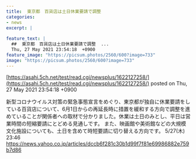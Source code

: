 ```yaml
---
title:  東京都　百貨店は土日休業要請で調整  
categories:
- news
excerpt: |
  
feature_text: |
  ##  東京都　百貨店は土日休業要請で調整  ...
  Thu, 27 May 2021 23:54:18  +0900
feature_image: "https://picsum.photos/2560/600?image=733"
image: "https://picsum.photos/2560/600?image=733"
---
```


[https://asahi.5ch.net/test/read.cgi/newsplus/1622127258/](https://asahi.5ch.net/test/read.cgi/newsplus/1622127258/)
posted on Thu, 27 May 2021 23:54:18  +0900

<!--more-->

新型コロナウイルス対策の緊急事態宣言をめぐり、東京都が独自に休業要請をしている百貨店について、6月1日からの再延長時に措置を緩和する方向で調整を進めていることが関係者への取材で分かりました。休業は土日のみとし、平日は営業時間の短縮要請にとどめる見通しです。 また、映画館や美術館などの大規模文化施設についても、土日を含めて時短要請に切り替える方向です。 5/27(木) 23:46 https://news.yahoo.co.jp/articles/dccb6f281c30b1d99f7f81e69986882e759b7d86
